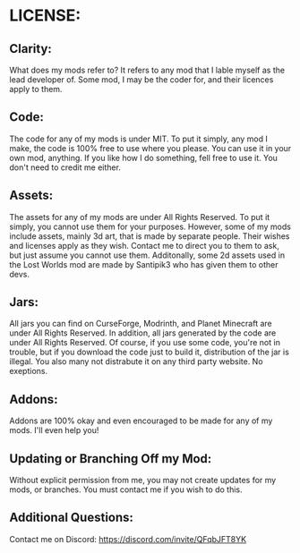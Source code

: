 # LICENSE:
## Clarity:
What does my mods refer to? It refers to any mod that I lable myself as the lead developer of. Some mod, I may be the coder for, and their licences apply to them.

## Code:
The code for any of my mods is under MIT. To put it simply, any mod I make, the code is 100% free to use where you please. You can use it in your own mod, anything. If you like how I do something, fell free to use it. You don't need to credit me either.

## Assets:
The assets for any of my mods are under All Rights Reserved. To put it simply, you cannot use them for your purposes. However, some of my mods include assets, mainly 3d art, that is made by separate people. Their wishes and licenses apply as they wish. Contact me to direct you to them to ask, but just assume you cannot use them. Additonally, some 2d assets used in the Lost Worlds mod are made by Santipik3 who has given them to other devs.

## Jars:
All jars you can find on CurseForge, Modrinth, and Planet Minecraft are under All Rights Reserved. In addition, all jars generated by the code are under All Rights Reserved. Of course, if you use some code, you're not in trouble, but if you download the code just to build it, distribution of the jar is illegal. You also many not distrabute it on any third party website. No exeptions.

## Addons:
Addons are 100% okay and even encouraged to be made for any of my mods. I'll even help you!

## Updating or Branching Off my Mod:
Without explicit permission from me, you may not create updates for my mods, or branches. You must contact me if you wish to do this.

## Additional Questions:
Contact me on Discord: https://discord.com/invite/QFqbJFT8YK
